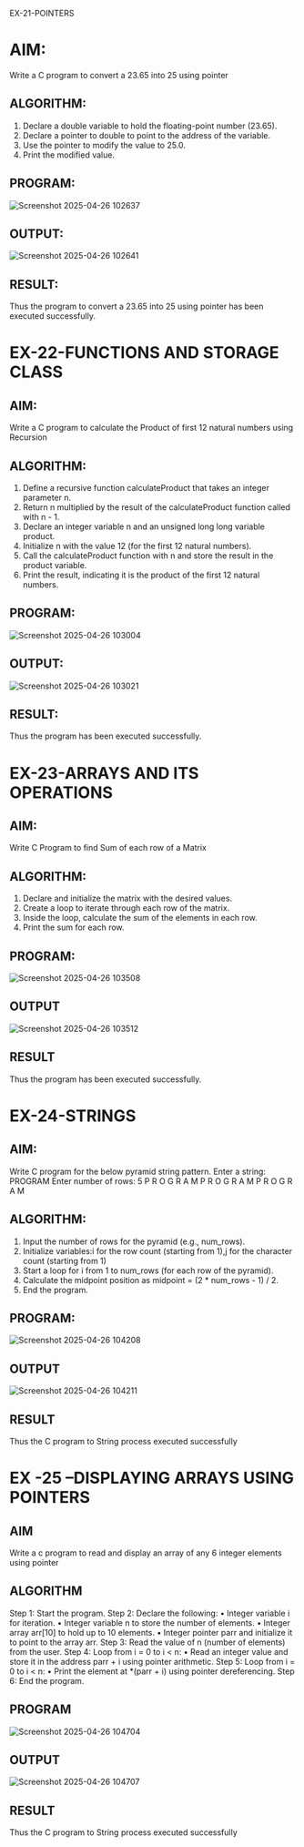 EX-21-POINTERS
# AIM:
Write a C program to convert a 23.65 into 25 using pointer

## ALGORITHM:
1.	Declare a double variable to hold the floating-point number (23.65).
2.	Declare a pointer to double to point to the address of the variable.
3.	Use the pointer to modify the value to 25.0.
4.	Print the modified value.

## PROGRAM:
![Screenshot 2025-04-26 102637](https://github.com/user-attachments/assets/c615d777-8572-41f5-a2dd-f7d2af43f10a)

## OUTPUT:
![Screenshot 2025-04-26 102641](https://github.com/user-attachments/assets/a94f278f-bcfe-4e5c-a919-12ddda197c52)












## RESULT:
Thus the program to convert a 23.65 into 25 using pointer has been executed successfully.
 
 


# EX-22-FUNCTIONS AND STORAGE CLASS

## AIM:

Write a C program to calculate the Product of first 12 natural numbers using Recursion

## ALGORITHM:

1.	Define a recursive function calculateProduct that takes an integer parameter n.
2.	Return n multiplied by the result of the calculateProduct function called with n - 1.
3.	Declare an integer variable n and an unsigned long long variable product.
4.	Initialize n with the value 12 (for the first 12 natural numbers).
5.	Call the calculateProduct function with n and store the result in the product variable.
6.	Print the result, indicating it is the product of the first 12 natural numbers.

## PROGRAM:
![Screenshot 2025-04-26 103004](https://github.com/user-attachments/assets/d88a2f25-4f18-4982-b2f5-060e1c6cc988)


## OUTPUT:
![Screenshot 2025-04-26 103021](https://github.com/user-attachments/assets/0ef81504-6dec-43aa-8924-b801ec14db4e)
         		
## RESULT:

Thus the program has been executed successfully.
 
 


# EX-23-ARRAYS AND ITS OPERATIONS

## AIM:

Write C Program to find Sum of each row of a Matrix

## ALGORITHM:

1.	Declare and initialize the matrix with the desired values.
2.	Create a loop to iterate through each row of the matrix.
3.	Inside the loop, calculate the sum of the elements in each row.
4.	Print the sum for each row.

## PROGRAM:
![Screenshot 2025-04-26 103508](https://github.com/user-attachments/assets/574b14a1-e480-4e1a-a7d4-6948c6cfaf43)



## OUTPUT
![Screenshot 2025-04-26 103512](https://github.com/user-attachments/assets/1407a11a-79ab-470d-91e2-48627489cd3e)


 
 

 ## RESULT
 Thus the program has been executed successfully.
 


# EX-24-STRINGS

## AIM:

Write C program for the below pyramid string pattern. Enter a string: PROGRAM Enter number of rows: 5 P R O G R A M P R O G R A M P R O G R A M

## ALGORITHM:

1.	Input the number of rows for the pyramid (e.g., num_rows).
2.	Initialize variables:i for the row count (starting from 1),j for the character count (starting from 1)
3.	Start a loop for i from 1 to num_rows (for each row of the pyramid).
4.	Calculate the midpoint position as midpoint = (2 * num_rows - 1) / 2.
5.	End the program.

## PROGRAM:

![Screenshot 2025-04-26 104208](https://github.com/user-attachments/assets/cbb00dc7-bcdf-497e-841a-37ef0103eb66)

 ## OUTPUT
![Screenshot 2025-04-26 104211](https://github.com/user-attachments/assets/eb57f7b7-320f-40ab-a7fe-02edfd02d527)

 

## RESULT

Thus the C program to String process executed successfully
 

# EX -25 –DISPLAYING ARRAYS USING POINTERS
## AIM

Write a c program to read and display an array of any 6 integer elements using pointer

## ALGORITHM
Step 1: Start the program.
Step 2: Declare the following:
•	Integer variable i for iteration.
•	Integer variable n to store the number of elements.
•	Integer array arr[10] to hold up to 10 elements.
•	Integer pointer parr and initialize it to point to the array arr.
Step 3: Read the value of n (number of elements) from the user.
Step 4: Loop from i = 0 to i < n:
•	Read an integer value and store it in the address parr + i using pointer arithmetic.
Step 5: Loop from i = 0 to i < n:
•	Print the element at *(parr + i) using pointer dereferencing.
Step 6: End the program.

## PROGRAM
![Screenshot 2025-04-26 104704](https://github.com/user-attachments/assets/b3f5aa2d-54a9-4865-b210-f2bd96293094)


## OUTPUT

![Screenshot 2025-04-26 104707](https://github.com/user-attachments/assets/43172c37-fbbe-43c6-8b1a-c6d95b323c59)

## RESULT

Thus the C program to String process executed successfully

